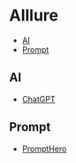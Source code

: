 # AIllure
- [AI](#AI)
- [Prompt](prompt)

## AI
   - [ChatGPT](https://chatgpt.com/)

## Prompt
  - [PromptHero](https://prompthero.com)
